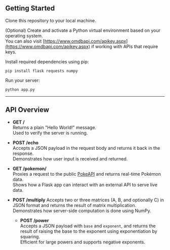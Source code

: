 ## Getting Started

Clone this repository to your local machine.

(Optional) Create and activate a Python virtual environment based on your operating system.  
You can also visit [https://www.omdbapi.com/apikey.aspx](https://www.omdbapi.com/apikey.aspx) if working with APIs that require keys.

Install required dependencies using pip:

```
pip install flask requests numpy
```

Run your server:

```
python app.py
```

---

## API Overview

- **GET /**  
  Returns a plain "Hello World!" message.  
  Used to verify the server is running.

- **POST /echo**  
  Accepts a JSON payload in the request body and returns it back in the response.  
  Demonstrates how user input is received and returned.

- **GET /pokemon/<name>**  
  Proxies a request to the public [PokeAPI](https://pokeapi.co/) and returns real-time Pokémon data.  
  Shows how a Flask app can interact with an external API to serve live data.

- **POST /multiply**
  Accepts two or three matrices (A, B, and optionally C) in JSON format and returns the result of matrix multiplication.
  Demonstrates how server-side computation is done using NumPy.

  - **POST /power**  
  Accepts a JSON payload with `base` and `exponent`, and returns the result of raising the base to the exponent using exponentiation by squaring.  
  Efficient for large powers and supports negative exponents.  






